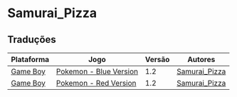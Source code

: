 # Samurai_Pizza

## Traduções

| Plataforma | Jogo | Versão | Autores |
| ----------- | ----------- | ----------- | ----------- |
| [Game Boy](../../traducoes/game-boy/) | [Pokemon - Blue Version](../../traducoes/game-boy/pokemon-blue-version_samurai_pizza/) | 1.2 | [Samurai\_Pizza](../../autores/samurai_pizza/) |
| [Game Boy](../../traducoes/game-boy/) | [Pokemon - Red Version](../../traducoes/game-boy/pokemon-red-version_samurai_pizza/) | 1.2 | [Samurai\_Pizza](../../autores/samurai_pizza/) |